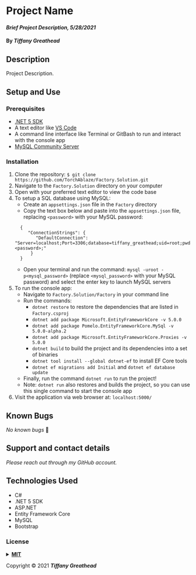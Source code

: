 # Project Name

#### _Brief Project Description, 5/28/2021_

#### By _**Tiffany Greathead**_

## Description

Project Description.

## Setup and Use

### Prerequisites

- [.NET 5 SDK](https://dotnet.microsoft.com/download/dotnet/5.0)
- A text editor like [VS Code](https://code.visualstudio.com/)
- A command line interface like Terminal or GitBash to run and interact with the console app
- [MySQL Community Server](https://dev.mysql.com/downloads/file/?id=484914)

### Installation

1. Clone the repository: `$ git clone https://github.com/TorchAblaze/Factory.Solution.git`
2. Navigate to the `Factory.Solution` directory on your computer
3. Open with your preferred text editor to view the code base
4. To setup a SQL database using MySQL:
   - Create an `appsettings.json` file in the `Factory` directory
   - Copy the text box below and paste into the `appsettings.json` file, replacing `<password>` with your MySQL password:
   ```
     {
        "ConnectionStrings": {
           "DefaultConnection": "Server=localhost;Port=3306;database=tiffany_greathead;uid=root;pwd=<password>;"
         }
     }
   ```
   - Open your terminal and run the command: `mysql -uroot -p<mysql_password>` (replace `<mysql_password>` with your MySQL password) and select the enter key to launch MySQL servers
5. To run the console app:
   - Navigate to `Factory.Solution/Factory` in your command line
   - Run the commands:
     - `dotnet restore` to restore the dependencies that are listed in `Factory.csproj`
     - `dotnet add package Microsoft.EntityFrameworkCore -v 5.0.0`
     - `dotnet add package Pomelo.EntityFrameworkCore.MySql -v 5.0.0-alpha.2`
     - `dotnet add package Microsoft.EntityFrameworkCore.Proxies -v 5.0.0`
     - `dotnet build` to build the project and its dependencies into a set of binaries
     - `dotnet tool install --global dotnet-ef` to install EF Core tools
     - `dotnet ef migrations add Initial` and `dotnet ef database update`
   - Finally, run the command `dotnet run` to run the project!
   - Note: `dotnet run` also restores and builds the project, so you can use this single command to start the console app
6. Visit the application via web browser at: `localhost:5000/`

## Known Bugs

_No known bugs_ :bug:

## Support and contact details

_Please reach out through my GitHub account._

## Technologies Used

- C#
- .NET 5 SDK
- ASP.NET
- Entity Framework Core
- MySQL
- Bootstrap

### License

<details>
<summary><a href="https://opensource.org/licenses/MIT"><strong>MIT</strong></a></summary>
<pre>
MIT License

Copyright (c) 2021 Tiffany Greathead

Permission is hereby granted, free of charge, to any person obtaining a copy
of this software and associated documentation files (the "Software"), to deal
in the Software without restriction, including without limitation the rights
to use, copy, modify, merge, publish, distribute, sublicense, and/or sell
copies of the Software, and to permit persons to whom the Software is
furnished to do so, subject to the following conditions:

The above copyright notice and this permission notice shall be included in all
copies or substantial portions of the Software.

THE SOFTWARE IS PROVIDED "AS IS", WITHOUT WARRANTY OF ANY KIND, EXPRESS OR
IMPLIED, INCLUDING BUT NOT LIMITED TO THE WARRANTIES OF MERCHANTABILITY,
FITNESS FOR A PARTICULAR PURPOSE AND NONINFRINGEMENT. IN NO EVENT SHALL THE
AUTHORS OR COPYRIGHT HOLDERS BE LIABLE FOR ANY CLAIM, DAMAGES OR OTHER
LIABILITY, WHETHER IN AN ACTION OF CONTRACT, TORT OR OTHERWISE, ARISING FROM,
OUT OF OR IN CONNECTION WITH THE SOFTWARE OR THE USE OR OTHER DEALINGS IN THE
SOFTWARE.

</pre>
</details>

Copyright © 2021 **_Tiffany Greathead_**
